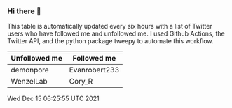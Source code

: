 ### Hi there 👋

This table is automatically updated every six hours with a list of Twitter users who have followed me and unfollowed me. I used Github Actions, the Twitter API, and the python package tweepy to automate this workflow.

| Unfollowed me |  Followed me |
| --- | --- |
|demonpore|Evanrobert233|
|WenzelLab|Cory_R|
Wed Dec 15 06:25:55 UTC 2021
